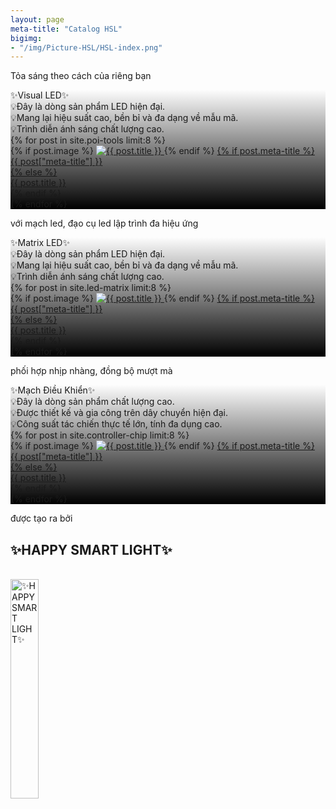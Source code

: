 ```yaml
---
layout: page
meta-title: "Catalog HSL"
bigimg:
- "/img/Picture-HSL/HSL-index.png"
---
```


<div class="gradient-bg">
  <div class="gradient-text">
    <p>Tỏa sáng theo cách của riêng bạn</p>
  </div>
</div>

<div class="content-index" style="
      background: 
        linear-gradient(to bottom, rgba(0, 0, 0, 0) 0%, rgba(0, 0, 0, 1) 100%), 
        url('/img/Picture-HSL/BANER__ARGB_1.jpg');
      background-size: cover; /* Ảnh nền bao phủ toàn bộ vùng */
      background-position: center; /* Căn giữa ảnh nền */
      background-repeat: no-repeat; /* Không lặp lại ảnh nền */
        ">
  <div class="summary">
    ✨Visual LED✨
  </div>
  <div class="description-content-index-sp">
    💡Đây là dòng sản phẩm LED hiện đại.<br>
    💡Mang lại hiệu suất cao, bền bỉ và đa dạng về mẫu mã. <br>
    💡Trình diễn ánh sáng chất lượng cao.
  </div>
  <div class="details">
    {% for post in site.poi-tools limit:8 %}
    <div class="component">
      {% if post.image %}
      <!-- Ảnh đại diện bài đăng -->
      <a href="{{ post.url | prepend: site.baseurl }}">
        <img src="{{ post.image }}" alt="{{ post.title }}" class="avatar" loading="lazy">
      </a>
      {% endif %}
      <!-- Tiêu đề bài đăng -->
      <a href="{{ post.url | prepend: site.baseurl }}">
        {% if post.meta-title %}
        <div class="component-name">{{ post["meta-title"] }}</div>
        {% else %}
        <div class="component-name">{{ post.title }}</div>
        {% endif %}
      </a>
    </div>
    {% endfor %}
  </div>
</div>

<!-- Layer 2 -->

<div class="gradient-bg">
  <div class="gradient-text">
    <p>với mạch led, đạo cụ led lập trình đa hiệu ứng</p>
  </div>
</div>


<div class="content-index" style="
      background: 
        linear-gradient(to bottom, rgba(0, 0, 0, 0) 0%, rgba(0, 0, 0, 1) 100%), 
        url('/img/Picture-HSL/BANER__ARGB_2.jpg');
      background-size: cover; /* Ảnh nền bao phủ toàn bộ vùng */
      background-position: center; /* Căn giữa ảnh nền */
      background-repeat: no-repeat; /* Không lặp lại ảnh nền */
        ">
  <div class="summary">
    ✨Matrix LED✨
  </div>
  <div class="description-content-index-sp">
    💡Đây là dòng sản phẩm LED hiện đại.<br>
    💡Mang lại hiệu suất cao, bền bỉ và đa dạng về mẫu mã. <br>
    💡Trình diễn ánh sáng chất lượng cao.
  </div>
  <div class="details">
    {% for post in site.led-matrix limit:8 %}
    <div class="component">
      {% if post.image %}
      <!-- Ảnh đại diện bài đăng -->
      <a href="{{ post.url | prepend: site.baseurl }}">
        <img src="{{ post.image }}" alt="{{ post.title }}" class="avatar" loading="lazy">
      </a>
      {% endif %}
      <!-- Tiêu đề bài đăng -->
      <a href="{{ post.url | prepend: site.baseurl }}">
        {% if post.meta-title %}
        <div class="component-name">{{ post["meta-title"] }}</div>
        {% else %}
        <div class="component-name">{{ post.title }}</div>
        {% endif %}
      </a>
    </div>
    {% endfor %}
  </div>
</div>

<!-- Layer 3 -->

<div class="gradient-bg">
  <div class="gradient-text">
    <p>phối hợp nhịp nhàng, đồng bộ mượt mà</p>
  </div>
</div>

<div class="content-index" style="
      background: 
        linear-gradient(to bottom, rgba(0, 0, 0, 0) 0%, rgba(0, 0, 0, 1) 100%), 
        url('/img/Picture-HSL/BANER__ARGB.jpg');
      background-size: cover; /* Ảnh nền bao phủ toàn bộ vùng */
      background-position: center; /* Căn giữa ảnh nền */
      background-repeat: no-repeat; /* Không lặp lại ảnh nền */
        ">
  <div class="summary">
    ✨Mạch Điều Khiển✨
  </div>
  <div class="description-content-index-sp">
    💡Đây là dòng sản phẩm chất lượng cao.<br>
    💡Được thiết kế và gia công trên dây chuyển hiện đại. <br>
    💡Công suất tác chiến thực tế lớn, tính đa dụng cao.
  </div>
  <div class="details">
    {% for post in site.controller-chip limit:8 %}
    <div class="component">
      {% if post.image %}
      <!-- Ảnh đại diện bài đăng -->
      <a href="{{ post.url | prepend: site.baseurl }}">
        <img src="{{ post.image }}" alt="{{ post.title }}" class="avatar" loading="lazy">
      </a>
      {% endif %}
      <!-- Tiêu đề bài đăng -->
      <a href="{{ post.url | prepend: site.baseurl }}">
        {% if post.meta-title %}
        <div class="component-name">{{ post["meta-title"] }}</div>
        {% else %}
        <div class="component-name">{{ post.title }}</div>
        {% endif %}
      </a>
    </div>
    {% endfor %}
  </div>
</div>

<!-- Layer 4 -->

<div class="gradient-bg">
  <div class="gradient-text">
    <P>được tạo ra bởi</P><h2>✨HAPPY SMART LIGHT✨</h2>
    <br>
    <div class="text-center">
      <a target="_blank" rel="noopener" href="/" class="project-link" title="✨HAPPY SMART LIGHT✨">
        <img src="{{ site.baseurl }}/img/Picture-HSL/trans_hsl.svg" class="img-rounded" loading="lazy" alt="✨HAPPY SMART LIGHT✨" width="30%" />
      </a>
    </div>
  </div>
</div>

